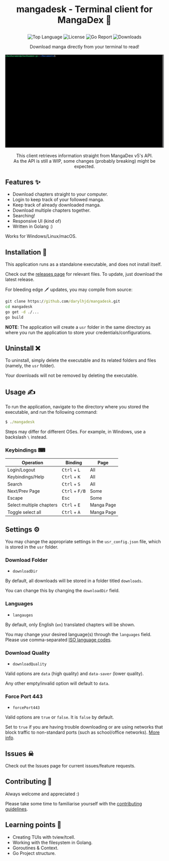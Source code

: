 # <p align="center">mangadesk - Terminal client for MangaDex 📖</p>

<p align="center">
  <img alt="Top Language" src="https://img.shields.io/github/languages/top/darylhjd/mangadesk?style=flat-square">
  <img alt="License" src="https://img.shields.io/github/license/darylhjd/mangadesk?style=flat-square&color=blue">
  <img alt="Go Report" src="https://goreportcard.com/badge/github.com/darylhjd/mangadesk?style=flat-square">  
  <img alt="Downloads" src="https://img.shields.io/github/downloads/darylhjd/mangadesk/total?style=flat-square&color=success">
</p>

<p align="center">
  Download manga directly from your terminal to read!<br><br>
  <img src="assets/demo.gif" alt="demo.gif">
</p>

<p align="center">
  This client retrieves information straight from MangaDex v5's API.<br>
  As the API is still a WIP, some changes (probably breaking) might be expected.
</p>

## Features ✨

- Download chapters straight to your computer.
- Login to keep track of your followed manga.
- Keep track of already downloaded manga.
- Download multiple chapters together.
- Searching!
- Responsive UI (kind of)
- Written in Golang :)

Works for Windows/Linux/macOS.

## Installation 🔧

This application runs as a standalone executable, and does not install itself.

Check out the [releases page](https://github.com/darylhjd/mangadesk/releases) for relevant files. To update, just
download the latest release.

For bleeding edge 🗡 updates, you may compile from source:

```cmd
git clone https://github.com/darylhjd/mangadesk.git
cd mangadesk
go get -d ./...
go build
```

**NOTE**: The application will create a `usr` folder in the same directory as where you run the application to store
your credentials/configurations.

## Uninstall ❌

To uninstall, simply delete the executable and its related folders and files (namely, the `usr` folder).

Your downloads will not be removed by deleting the executable.

## Usage ✍

To run the application, navigate to the directory where you stored the executable, and run the following command:

```cmd
$ ./mangadesk 
```

Steps may differ for different OSes. For example, in Windows, use a backslash `\` instead.

### Keybindings ⌨

| Operation                 | Binding                          | Page       |
|---------------------------|----------------------------------|------------|
| Login/Logout              | <kbd>Ctrl</kbd> + <kbd>L</kbd>   | All        |
| Keybindings/Help          | <kbd>Ctrl</kbd> + <kbd>K</kbd>   | All        |
| Search                    | <kbd>Ctrl</kbd> + <kbd>S</kbd>   | All        |
| Next/Prev Page            | <kbd>Ctrl</kbd> + <kbd>F/B</kbd> | Some       |
| Escape                    | <kbd>Esc</kbd>                   | Some       |
| Select multiple chapters  | <kbd>Ctrl</kbd> + <kbd>E</kbd>   | Manga Page |
| Toggle select all         | <kbd>Ctrl</kbd> + <kbd>A</kbd>   | Manga Page |

## Settings ⚙

You may change the appropriate settings in the `usr_config.json` file, which is stored in the `usr` folder.

### Download Folder

- `downloadDir`

By default, all downloads will be stored in a folder titled `downloads`.

You can change this by changing the `downloadDir` field.

### Languages

- `langauges`

By default, only English (`en`) translated chapters will be shown.

You may change your desired language(s) through the `languages` field. Please use
comma-separated [ISO language codes](https://www.andiamo.co.uk/resources/iso-language-codes/).

### Download Quality

- `downloadQuality`

Valid options are `data` (high quality) and `data-saver` (lower quality).

Any other empty/invalid option will default to `data`.

### Force Port 443

- `forcePort443`

Valid options are `true` or `false`. It is `false` by default.

Set to `true` if you are having trouble downloading or are using networks that block traffic to non-standard ports
(such as school/office networks).
[More info](https://api.mangadex.org/docs.html#operation/get-at-home-server-chapterId).

## Issues ☠

Check out the Issues page for current issues/feature requests.

## Contributing 🤝

Always welcome and appreciated :)

Please take some time to familiarise yourself with the [contributing guidelines](.github/CONTRIBUTING.md).

## Learning points 🧠

- Creating TUIs with tview/tcell.
- Working with the filesystem in Golang.
- Goroutines & Context.
- Go Project structure.
